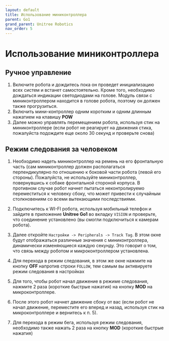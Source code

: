 ```yaml
---
layout: default
title: Использование миниконтроллера
parent: Go1
grand_parent: Unitree Robotics
nav_order: 5
---
```



# Использование миниконтроллера

## Ручное управление

1. Включите робота и дождитесь пока он проведет инициализацию всех систем и встанет самостоятельно. Кроме того, необходимо дождаться индикации светодиодами на голове. Модуль связи с миниконтроллером находится в голове робота, поэтому он должен также прогрузиться.
2. Включить мини-контроллер одним коротким и одним длинным нажатием на клавишу **POW**
3. Далее можно управлять перемещением робота, используя стик на миниконтроллере (если робот не реагирует на движения стика, пожалуйста подождите еще около 30 секунд и проверьте снова)

## Режим следования за человеком
1. Необходимо надеть миниконтроллер на ремень на его фронтальную часть (сам миниконтроллер должен располагаться перпендикулярно по отношению к боковой части робота (левой его стороны). Пожалуйста, не используйте миниконтроллер, повернувшись к собаке фронтальной стороной корпуса. В противном случае робот начнет пытаться неконтролируемо переместиться к человеку сбоку, что может привести к случайным столкновениям со всеми вытекающими последствиями.

2. Подключитесь к WI-FI робота, используя мобильный телефон и зайдите в
приложение **Unitree Go1** во вкладку `VISION` и проверьте, что соединение
установлено (вы смогли подключиться к камерам робота).

3. Далее откройте `Настройки -> Peripherals -> Track Tag`. В этом окне будут отображаться различные значения с миниконтроллера, динамически изменяющиеся каждую секунду. Это говорит о том, что связь между роботом и микроконтроллером установлена.

4. Для перехода в режим следования, в этом же окне нажмите на кнопку **OFF** напротив строки `FOLLOW`, тем самым вы активируете режим следования в настройках

5. Для того, чтобы робот начал движение в режиме следования, нажмите 2 раза (короткие быстрые нажатия) на кнопку **MOD** на микроконтроллере.

6. После этого робот начнет движение сбоку от вас (если робот не начал движение, переместите его вперед и назад, используя стик на микроконтроллере и вернитесь к п. 5).

7. Для перехода в режим бега, используя режим следования, необходимо также нажать 2 раза на кнопку **MOD** (короткие быстрые нажатия)
